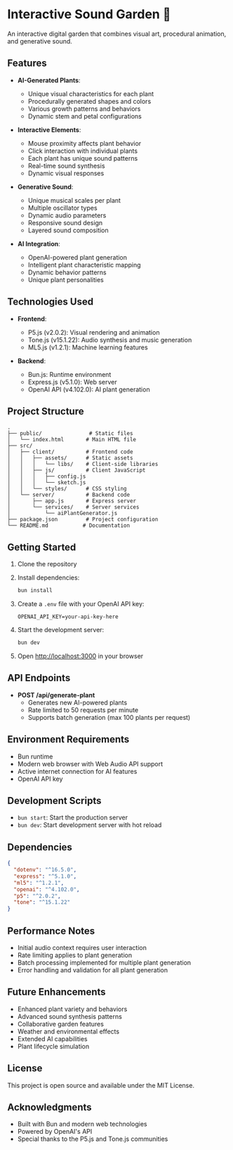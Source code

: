 # Interactive Sound Garden 🌸

An interactive digital garden that combines visual art, procedural animation, and generative sound.

## Features

- **AI-Generated Plants**:
  - Unique visual characteristics for each plant
  - Procedurally generated shapes and colors
  - Various growth patterns and behaviors
  - Dynamic stem and petal configurations

- **Interactive Elements**:
  - Mouse proximity affects plant behavior
  - Click interaction with individual plants
  - Each plant has unique sound patterns
  - Real-time sound synthesis
  - Dynamic visual responses

- **Generative Sound**:
  - Unique musical scales per plant
  - Multiple oscillator types
  - Dynamic audio parameters
  - Responsive sound design
  - Layered sound composition

- **AI Integration**:
  - OpenAI-powered plant generation
  - Intelligent plant characteristic mapping
  - Dynamic behavior patterns
  - Unique plant personalities

## Technologies Used

- **Frontend**:
  - P5.js (v2.0.2): Visual rendering and animation
  - Tone.js (v15.1.22): Audio synthesis and music generation
  - ML5.js (v1.2.1): Machine learning features

- **Backend**:
  - Bun.js: Runtime environment
  - Express.js (v5.1.0): Web server
  - OpenAI API (v4.102.0): AI plant generation

## Project Structure

```text
.
├── public/               # Static files
│   └── index.html       # Main HTML file
├── src/
│   ├── client/          # Frontend code
│   │   ├── assets/      # Static assets
│   │   │   └── libs/    # Client-side libraries
│   │   ├── js/          # Client JavaScript
│   │   │   ├── config.js
│   │   │   └── sketch.js
│   │   └── styles/      # CSS styling
│   └── server/          # Backend code
│       ├── app.js       # Express server
│       └── services/    # Server services
│           └── aiPlantGenerator.js
├── package.json         # Project configuration
└── README.md           # Documentation
```

## Getting Started

1. Clone the repository

2. Install dependencies:

   ```bash
   bun install
   ```

3. Create a `.env` file with your OpenAI API key:

   ```env
   OPENAI_API_KEY=your-api-key-here
   ```

4. Start the development server:

   ```bash
   bun dev
   ```

5. Open [http://localhost:3000](http://localhost:3000) in your browser

## API Endpoints

- **POST /api/generate-plant**
  - Generates new AI-powered plants
  - Rate limited to 50 requests per minute
  - Supports batch generation (max 100 plants per request)

## Environment Requirements

- Bun runtime
- Modern web browser with Web Audio API support
- Active internet connection for AI features
- OpenAI API key

## Development Scripts

- `bun start`: Start the production server
- `bun dev`: Start development server with hot reload

## Dependencies

```json
{
  "dotenv": "^16.5.0",
  "express": "^5.1.0",
  "ml5": "^1.2.1",
  "openai": "^4.102.0",
  "p5": "^2.0.2",
  "tone": "^15.1.22"
}
```

## Performance Notes

- Initial audio context requires user interaction
- Rate limiting applies to plant generation
- Batch processing implemented for multiple plant generation
- Error handling and validation for all plant generation

## Future Enhancements

- Enhanced plant variety and behaviors
- Advanced sound synthesis patterns
- Collaborative garden features
- Weather and environmental effects
- Extended AI capabilities
- Plant lifecycle simulation

## License

This project is open source and available under the MIT License.

## Acknowledgments

- Built with Bun and modern web technologies
- Powered by OpenAI's API
- Special thanks to the P5.js and Tone.js communities
